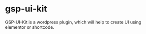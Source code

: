 # gsp-ui-kit
GSP-UI-Kit is a wordpress plugin, which will help to create UI using elementor or shortcode.

